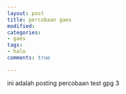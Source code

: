 ```yaml
---
layout: post
title: percobaan gaes
modified: 
categories:
- gaes
tags:
- halo
comments: true

---
```

ini adalah posting percobaan test gpg 3